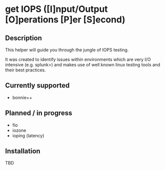 # get IOPS ([I]nput/Output [O]perations [P]er [S]econd)

## Description

This helper will guide you through the jungle of IOPS testing. 

It was created to identify issues within environments which are very I/O intensive (e.g. splunk>) and makes use of well known linux testing tools and their best practices.

## Currently supported

- bonnie++

## Planned / in progress

- fio
- iozone
- ioping (latency)

## Installation

TBD
